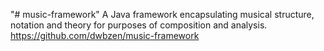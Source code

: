 "# music-framework" 
A Java framework encapsulating musical structure, notation and theory for purposes of composition and analysis.
https://github.com/dwbzen/music-framework
